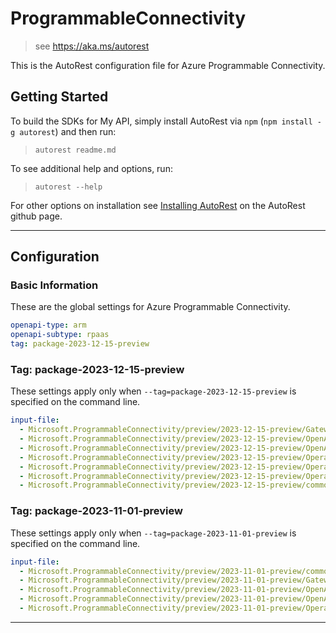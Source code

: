 # ProgrammableConnectivity

> see https://aka.ms/autorest

This is the AutoRest configuration file for Azure Programmable Connectivity.

## Getting Started

To build the SDKs for My API, simply install AutoRest via `npm` (`npm install -g autorest`) and then run:

> `autorest readme.md`

To see additional help and options, run:

> `autorest --help`

For other options on installation see [Installing AutoRest](https://aka.ms/autorest/install) on the AutoRest github page.

---

## Configuration

### Basic Information

These are the global settings for Azure Programmable Connectivity.

``` yaml
openapi-type: arm
openapi-subtype: rpaas
tag: package-2023-12-15-preview
```


### Tag: package-2023-12-15-preview

These settings apply only when `--tag=package-2023-12-15-preview` is specified on the command line.

```yaml $(tag) == 'package-2023-12-15-preview'
input-file:
  - Microsoft.ProgrammableConnectivity/preview/2023-12-15-preview/Gateways.json
  - Microsoft.ProgrammableConnectivity/preview/2023-12-15-preview/OpenApiGatewayOfferings.json
  - Microsoft.ProgrammableConnectivity/preview/2023-12-15-preview/OpenApiGateways.json
  - Microsoft.ProgrammableConnectivity/preview/2023-12-15-preview/OperatorConnections.json
  - Microsoft.ProgrammableConnectivity/preview/2023-12-15-preview/OperatorOfferings.json
  - Microsoft.ProgrammableConnectivity/preview/2023-12-15-preview/Operations.json
  - Microsoft.ProgrammableConnectivity/preview/2023-12-15-preview/common.json
```
### Tag: package-2023-11-01-preview

These settings apply only when `--tag=package-2023-11-01-preview` is specified on the command line.

``` yaml $(tag) == 'package-2023-11-01-preview'
input-file:
  - Microsoft.ProgrammableConnectivity/preview/2023-11-01-preview/common.json
  - Microsoft.ProgrammableConnectivity/preview/2023-11-01-preview/Gateways.json
  - Microsoft.ProgrammableConnectivity/preview/2023-11-01-preview/OpenApiGateways.json
  - Microsoft.ProgrammableConnectivity/preview/2023-11-01-preview/OpenApiGatewayOfferings.json
  - Microsoft.ProgrammableConnectivity/preview/2023-11-01-preview/Operations.json
```

---
